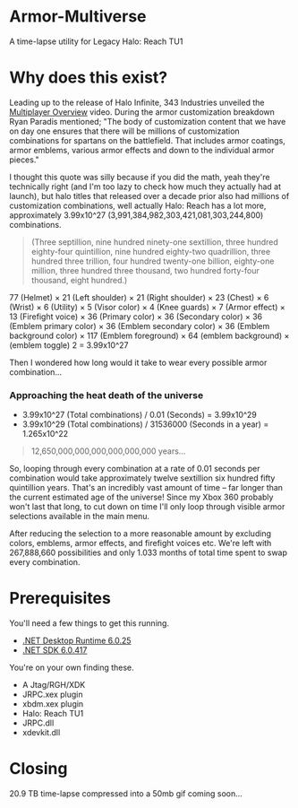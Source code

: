 # Armor-Multiverse
A time-lapse utility for Legacy Halo: Reach TU1

# Why does this exist?
Leading up to the release of Halo Infinite, 343 Industries unveiled the [Multiplayer Overview](https://youtu.be/n-O7OuliQRY?si=qlWMteWaNh04ijBQ&t=403) video. During the armor customization breakdown Ryan Paradis mentioned; "The body of customization content that we have on day one ensures that there will be millions of customization combinations for spartans on the battlefield. That includes armor coatings, armor emblems, various armor effects and down to the individual armor pieces." 

I thought this quote was silly because if you did the math, yeah they're technically right (and I'm too lazy to check how much they actually had at launch), but halo titles that released over a decade prior also had millions of customization combinations, well actually Halo: Reach has a lot more, approximately 3.99x10^27 (3,991,384,982,303,421,081,303,244,800) combinations.

> (Three septillion, nine hundred ninety-one sextillion, three hundred eighty-four quintillion, nine hundred eighty-two quadrillion, three hundred three trillion, four hundred twenty-one billion, eighty-one million, three hundred three thousand, two hundred forty-four thousand, eight hundred.)

77 (Helmet) × 21 (Left shoulder) × 21 (Right shoulder) × 23 (Chest) × 6 (Wrist) × 6 (Utility) × 5 (Visor color) × 4 (Knee guards) × 7 (Armor effect) × 13 (Firefight voice) × 36 (Primary color) × 36 (Secondary color) × 36 (Emblem primary color) × 36 (Emblem secondary color) × 36 (Emblem background color) × 117 (Emblem foreground) × 64 (emblem background) × (emblem toggle) 2 = 3.99x10^27

Then I wondered how long would it take to wear every possible armor combination...

### Approaching the heat death of the universe
- 3.99x10^27 (Total combinations) / 0.01 (Seconds) = 3.99x10^29
- 3.99x10^29 (Total combinations) / 31536000 (Seconds in a year) = 1.265x10^22 
> 12,650,000,000,000,000,000,000 years...

So, looping through every combination at a rate of 0.01 seconds per combination would take approximately twelve sextillion six hundred fifty quintillion years. That's an incredibly vast amount of time – far longer than the current estimated age of the universe! Since my Xbox 360 probably won't last that long, to cut down on time I'll only loop through visible armor selections available in the main menu.

After reducing the selection to a more reasonable amount by excluding colors, emblems, armor effects, and firefight voices etc. We're left with 267,888,660 possibilities and only 1.033 months of total time spent to swap every combination.

# Prerequisites
You'll need a few things to get this running.
- [.NET Desktop Runtime 6.0.25](https://dotnet.microsoft.com/en-us/download/dotnet/6.0)
- [.NET SDK 6.0.417](https://dotnet.microsoft.com/en-us/download/dotnet/6.0)

You're on your own finding these.
- A Jtag/RGH/XDK
- JRPC.xex plugin
- xbdm.xex plugin
- Halo: Reach TU1
- JRPC.dll
- xdevkit.dll

# Closing
20.9 TB time-lapse compressed into a 50mb gif coming soon...
